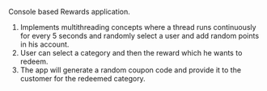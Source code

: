 Console based Rewards application. 
1. Implements multithreading concepts where a thread runs continuously for every 5 seconds and randomly select a user and add random points in his account.
2. User can select a category and then the reward which he wants to redeem.
3. The app will generate a random coupon code and provide it to the customer for the redeemed category.
